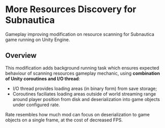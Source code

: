 # More Resources Discovery for Subnautica

Gameplay improving modification on resource scanning for Subnautica game running on Unity Engine.

## Overview

This modification adds background running task which ensures expected behaviour of scanning resources gameplay mechanic, using **combination of Unity coroutines and I/O thread**:
 - I/O thread provides loading areas (in binary form) from save storage;
 - Coroutines faciliates loading areas outside of world streaming range around player position from disk and deserialization into game objects under configured rate.

Rate resembles how much mod can focus on deserialization to game objects on a single frame, at the cost of decreased FPS.
